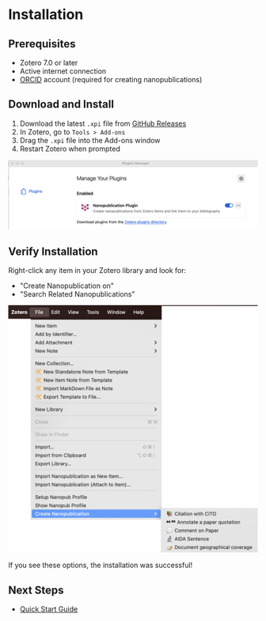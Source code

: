 # Installation

## Prerequisites
- Zotero 7.0 or later
- Active internet connection
- [ORCID](https://orcid.org) account (required for creating nanopublications)

## Download and Install

1. Download the latest `.xpi` file from [GitHub Releases](https://github.com/ScienceLiveHub/zotero-nanopub-plugin/releases)
2. In Zotero, go to `Tools > Add-ons`
3. Drag the `.xpi` file into the Add-ons window
4. Restart Zotero when prompted

![Nanopub Zotero plugin installation](../assets/images/plugin-installation.png)

## Verify Installation

Right-click any item in your Zotero library and look for:
- "Create Nanopublication on"
- "Search Related Nanopublications"

![Nanopub Zotero File Menu](../assets/images/File-menu.png)

If you see these options, the installation was successful!

## Next Steps

- [Quick Start Guide](quick-start.md)
